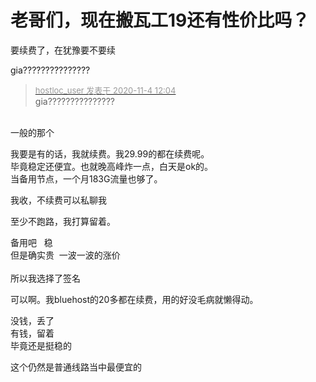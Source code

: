 # 老哥们，现在搬瓦工19还有性价比吗？


要续费了，在犹豫要不要续

gia???????????????

<div class="quote"><blockquote><font size="2"><a href="https://www.hostloc.com/forum.php?mod=redirect&amp;goto=findpost&amp;pid=9400782&amp;ptid=762260" target="_blank"><font color="#999999">hostloc_user 发表于 2020-11-4 12:04</font></a></font><br />
gia???????????????</blockquote></div><br />
一般的那个

我要是有的话，我就续费。我29.99的都在续费呢。<br />
毕竟稳定还便宜。也就晚高峰炸一点，白天是ok的。<br />
当备用节点，一个月183G流量也够了。<img id="aimg_wl8J1" onclick="zoom(this, this.src, 0, 0, 0)" class="zoom" src="https://cdn.jsdelivr.net/gh/hishis/forum-master/public/images/patch.gif" onmouseover="img_onmouseoverfunc(this)" onload="thumbImg(this)" border="0" alt="" />

我收，不续费可以私聊我

至少不跑路，我打算留着。

备用吧&nbsp; &nbsp;稳&nbsp;&nbsp;<br />
但是确实贵&nbsp;&nbsp;一波一波的涨价<br />
<br />
所以我选择了签名<img src="static/image/smiley/default/lol.gif" smilieid="12" border="0" alt="" /><img src="static/image/smiley/default/lol.gif" smilieid="12" border="0" alt="" /><img src="static/image/smiley/default/lol.gif" smilieid="12" border="0" alt="" /><img src="static/image/smiley/default/lol.gif" smilieid="12" border="0" alt="" /><img src="static/image/smiley/default/lol.gif" smilieid="12" border="0" alt="" />

可以啊。我bluehost的20多都在续费，用的好没毛病就懒得动。

没钱，丢了<br />
有钱，留着<br />
毕竟还是挺稳的

这个仍然是普通线路当中最便宜的
